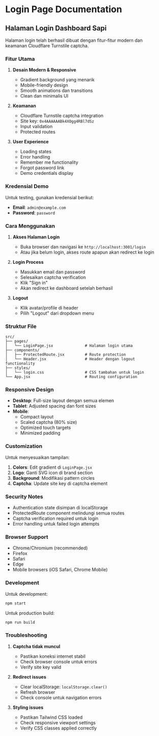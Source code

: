 # Login Page Documentation

## Halaman Login Dashboard Sapi

Halaman login telah berhasil dibuat dengan fitur-fitur modern dan keamanan Cloudflare Turnstile captcha.

### Fitur Utama

1. **Desain Modern & Responsive**
   - Gradient background yang menarik
   - Mobile-friendly design
   - Smooth animations dan transitions
   - Clean dan minimalis UI

2. **Keamanan**
   - Cloudflare Turnstile captcha integration
   - Site key: `0x4AAAAAABk4XOgg4RBl7dSz`
   - Input validation
   - Protected routes

3. **User Experience**
   - Loading states
   - Error handling
   - Remember me functionality
   - Forgot password link
   - Demo credentials display

### Kredensial Demo

Untuk testing, gunakan kredensial berikut:
- **Email**: `admin@example.com`
- **Password**: `password`

### Cara Menggunakan

1. **Akses Halaman Login**
   - Buka browser dan navigasi ke `http://localhost:3001/login`
   - Atau jika belum login, akses route apapun akan redirect ke login

2. **Login Process**
   - Masukkan email dan password
   - Selesaikan captcha verification
   - Klik "Sign in"
   - Akan redirect ke dashboard setelah berhasil

3. **Logout**
   - Klik avatar/profile di header
   - Pilih "Logout" dari dropdown menu

### Struktur File

```
src/
├── pages/
│   └── LoginPage.jsx              # Halaman login utama
├── components/
│   ├── ProtectedRoute.jsx         # Route protection
│   └── Header.jsx                 # Header dengan logout functionality
├── styles/
│   └── login.css                  # CSS tambahan untuk login
└── App.jsx                        # Routing configuration
```

### Responsive Design

- **Desktop**: Full-size layout dengan semua elemen
- **Tablet**: Adjusted spacing dan font sizes
- **Mobile**: 
  - Compact layout
  - Scaled captcha (80% size)
  - Optimized touch targets
  - Minimized padding

### Customization

Untuk menyesuaikan tampilan:

1. **Colors**: Edit gradient di `LoginPage.jsx`
2. **Logo**: Ganti SVG icon di brand section
3. **Background**: Modifikasi pattern circles
4. **Captcha**: Update site key di captcha element

### Security Notes

- Authentication state disimpan di localStorage
- ProtectedRoute component melindungi semua routes
- Captcha verification required untuk login
- Error handling untuk failed login attempts

### Browser Support

- Chrome/Chromium (recommended)
- Firefox
- Safari
- Edge
- Mobile browsers (iOS Safari, Chrome Mobile)

### Development

Untuk development:
```bash
npm start
```

Untuk production build:
```bash
npm run build
```

### Troubleshooting

1. **Captcha tidak muncul**
   - Pastikan koneksi internet stabil
   - Check browser console untuk errors
   - Verify site key valid

2. **Redirect issues**
   - Clear localStorage: `localStorage.clear()`
   - Refresh browser
   - Check console untuk navigation errors

3. **Styling issues**
   - Pastikan Tailwind CSS loaded
   - Check responsive viewport settings
   - Verify CSS classes applied correctly
